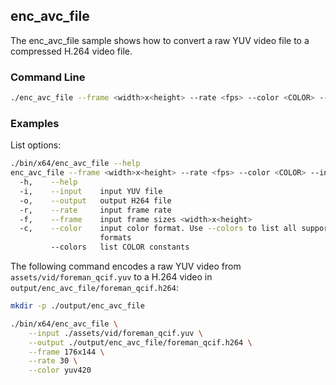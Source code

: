 ## enc_avc_file

The enc_avc_file sample shows how to convert a raw YUV video file to a compressed H.264 video file.  

### Command Line

```sh
./enc_avc_file --frame <width>x<height> --rate <fps> --color <COLOR> --input <file.yuv> --output <file.h264> [--colors]	[--help]
 ```

###	Examples

List options:

```sh
./bin/x64/enc_avc_file --help
enc_avc_file --frame <width>x<height> --rate <fps> --color <COLOR> --input <file.yuv> --output <file.h264> [--colors]
  -h,    --help
  -i,    --input    input YUV file
  -o,    --output   output H264 file
  -r,    --rate     input frame rate
  -f,    --frame    input frame sizes <width>x<height>
  -c,    --color    input color format. Use --colors to list all supported color
                    formats
         --colors   list COLOR constants
```

The following command encodes a raw YUV video from `assets/vid/foreman_qcif.yuv` to a H.264 video in `output/enc_avc_file/foreman_qcif.h264`:
	
```sh
mkdir -p ./output/enc_avc_file

./bin/x64/enc_avc_file \
	--input ./assets/vid/foreman_qcif.yuv \
	--output ./output/enc_avc_file/foreman_qcif.h264 \
	--frame 176x144 \
	--rate 30 \
	--color yuv420
```

